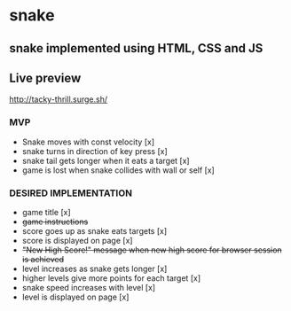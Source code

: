 # snake
## snake implemented using HTML, CSS and JS

## Live preview

http://tacky-thrill.surge.sh/

### MVP

* Snake moves with const velocity [x]
* snake turns in direction of key press [x]
* snake tail gets longer when it eats a target [x]
* game is lost when snake collides with wall or self [x]

### DESIRED IMPLEMENTATION

* game title [x]
* ~~game instructions~~
* score goes up as snake eats targets [x]
* score is displayed on page [x]
* ~~"New High Score!" message when new high score for browser session is achieved~~
* level increases as snake gets longer [x]
* higher levels give more points for each target [x]
* snake speed increases with level [x]
* level is displayed on page [x]

